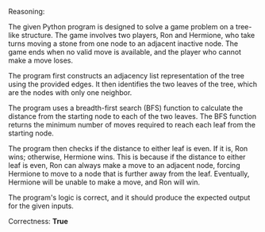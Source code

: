 Reasoning: 

The given Python program is designed to solve a game problem on a tree-like structure. The game involves two players, Ron and Hermione, who take turns moving a stone from one node to an adjacent inactive node. The game ends when no valid move is available, and the player who cannot make a move loses.

The program first constructs an adjacency list representation of the tree using the provided edges. It then identifies the two leaves of the tree, which are the nodes with only one neighbor.

The program uses a breadth-first search (BFS) function to calculate the distance from the starting node to each of the two leaves. The BFS function returns the minimum number of moves required to reach each leaf from the starting node.

The program then checks if the distance to either leaf is even. If it is, Ron wins; otherwise, Hermione wins. This is because if the distance to either leaf is even, Ron can always make a move to an adjacent node, forcing Hermione to move to a node that is further away from the leaf. Eventually, Hermione will be unable to make a move, and Ron will win.

The program's logic is correct, and it should produce the expected output for the given inputs.

Correctness: **True**